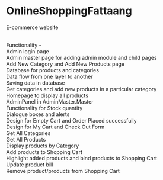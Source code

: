 # OnlineShoppingFattaang
E-commerce website </br> </br>

Functionality - </br>
Admin login page </br>
Admin master page for adding admin module and child pages</br>
Add New Category and Add New Products page</br>
Database for products and categories </br>
Data flow from one layer to another </br>
Saving data in database </br>
Get categories and add new products in a particular category </br>
Homepage to display all products </br>
AdminPanel in AdminMaster.Master </br>
Functionality for Stock quantity </br>
Dialogue boxes and alerts </br> 
Design for Empty Cart and Order Placed successfully </br>
Design for My Cart and Check Out Form </br>
Get All Categories </br>
Get All Products </br>
Display products by Category </br>
Add products to Shopping Cart </br>
Highlight added products and bind products to Shopping Cart </br>
Update product bill </br>
Remove product/products from Shopping Cart </br>


